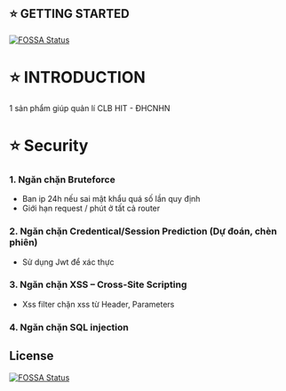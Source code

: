 ## ⭐ GETTING STARTED
[![FOSSA Status](https://app.fossa.com/api/projects/git%2Bgithub.com%2Fmynamebvh%2FBE_APP_HIT.svg?type=shield)](https://app.fossa.com/projects/git%2Bgithub.com%2Fmynamebvh%2FBE_APP_HIT?ref=badge_shield)



# ⭐ INTRODUCTION

1 sản phẩm giúp quản lí CLB HIT - ĐHCNHN

# ⭐ Security
<h3>1. Ngăn chặn Bruteforce</h3>
<ul> 
  <li>Ban ip 24h nếu sai mật khẩu quá số lần quy định</li>
  <li>Giới hạn request / phút ở tất cả router</li>
</ul>
  
<h3>2. Ngăn chặn Credentical/Session Prediction (Dự đoán, chèn phiên)</h3>
<ul> 
  <li>Sử dụng Jwt để xác thực</li>
</ul>

<h3>3. Ngăn chặn XSS – Cross-Site Scripting</h3>
<ul> 
  <li>Xss filter chặn xss từ Header, Parameters </li>
</ul>

<h3>4. Ngăn chặn SQL injection</h3>



## License
[![FOSSA Status](https://app.fossa.com/api/projects/git%2Bgithub.com%2Fmynamebvh%2FBE_APP_HIT.svg?type=large)](https://app.fossa.com/projects/git%2Bgithub.com%2Fmynamebvh%2FBE_APP_HIT?ref=badge_large)

